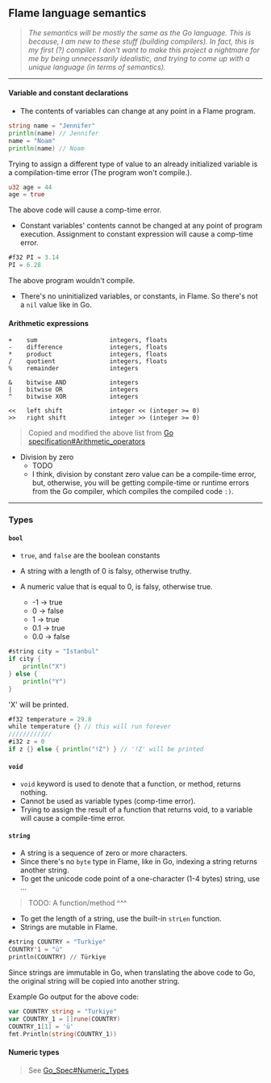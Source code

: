 ## Flame language semantics

>*The semantics will be mostly the same as the Go language. This is because, I am new to these stuff (building compilers). In fact, this is my first (?) compiler. I don't want to make this project a nightmare for me by being unnecessarily idealistic, and trying to come up with a unique language (in terms of semantics).*

---
#### Variable and constant declarations

- The contents of variables can change at any point in a Flame program.

```go
string name = "Jennifer"
println(name) // Jennifer
name = "Noam"
println(name) // Noam
```
Trying to assign a different type of value to an already initialized variable is a compilation-time error (The program won't compile.).
 
```rust
u32 age = 44
age = true
```
The above code will cause a comp-time error.

- Constant variables' contents cannot be changed at any point of program execution. Assignment to constant expression will cause a comp-time error.

```rust
#f32 PI = 3.14
PI = 6.28
```

The above program wouldn't compile.

- There's no uninitialized variables, or constants, in Flame. So there's not a ```nil``` value like in Go.

#### Arithmetic expressions
```
+    sum                    integers, floats
-    difference             integers, floats
*    product                integers, floats
/    quotient               integers, floats
%    remainder              integers

&    bitwise AND            integers
|    bitwise OR             integers
^    bitwise XOR            integers

<<   left shift             integer << (integer >= 0)
>>   right shift            integer >> (integer >= 0)
```
> Copied and modified the above list from [Go specification#Arithmetic_operators](https://go.dev/ref/spec#Arithmetic_operators)

- Division by zero
  - TODO
  - I think, division by constant zero value can be a compile-time error, but, otherwise, you will be getting compile-time or runtime errors from the Go compiler, which compiles the compiled code ```:)```.

---
### Types

#### ```bool```

- ```true```, and ```false``` are the boolean constants

- A string with a length of 0 is falsy, otherwise truthy.
- A numeric value that is equal to 0, is falsy, otherwise true.
  - -1 -> true
  - 0 -> false
  - 1 -> true
  - 0.1 -> true
  - 0.0 -> false

```go
#string city = "Istanbul"
if city {
    println("X")
} else {
    println("Y")
}
```
'X' will be printed.

```go
#f32 temperature = 29.8
while temperature {} // this will run forever
////////////
#i32 z = 0
if z {} else { println("!Z") } // '!Z' will be printed
```

#### ```void```

- ```void``` keyword is used to denote that a function, or method, returns nothing.
- Cannot be used as variable types (comp-time error).
- Trying to assign the result of a function that returns void, to a variable will cause a compile-time error.

#### ```string```

- A string is a sequence of zero or more characters. 
- Since there's no ```byte``` type in Flame, like in Go, indexing a string returns another string.
- To get the unicode code point of a one-character (1-4 bytes) string, use ...
>TODO: A function/method ^^^
- To get the length of a string, use the built-in ```strLen``` function.
- Strings are mutable in Flame.

```lisp
#string COUNTRY = "Turkiye"
COUNTRY'1 = "ü"
println(COUNTRY) // Türkiye
```
Since strings are immutable in Go, when translating the above code to Go, the original string will be copied into another string.

Example Go output for the above code:
```go
var COUNTRY string = "Turkiye"
var COUNTRY_1 = []rune(COUNTRY)
COUNTRY_1[1] = 'ü'
fmt.Println(string(COUNTRY_1))
```

#### Numeric types
>See [Go_Spec#Numeric_Types](https://go.dev/ref/spec#Numeric_types)
